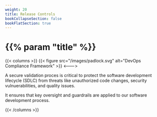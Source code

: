 ```yaml
---
weight: 20
title: Release Controls
bookCollapseSection: false
bookFlatSection: true
---
```


# {{% param "title" %}}

{{< columns >}}
{{< figure src="/images/padlock.svg" alt="DevOps Compliance Framework" >}}
<--->

A secure validation proces is critical to protect the software development lifecycle (SDLC) from threats like unauthorized code changes, security vulnuerabilities, and quality issues. 

It ensures that key oversight and guardrails are applied to our software development process.


{{< /columns >}}
